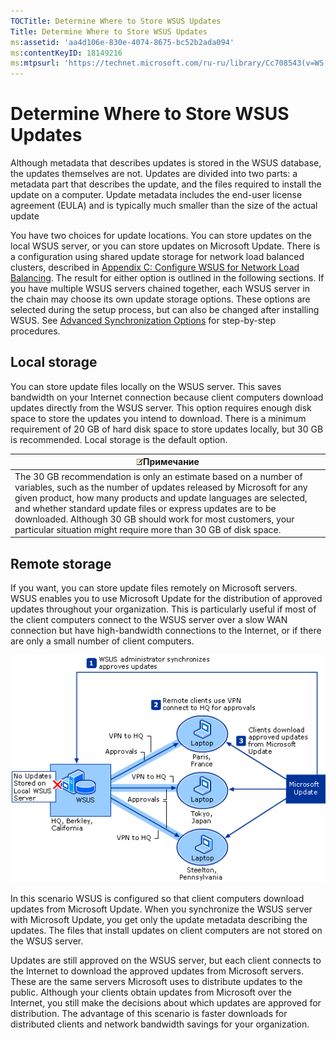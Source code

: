 ```yaml
---
TOCTitle: Determine Where to Store WSUS Updates
Title: Determine Where to Store WSUS Updates
ms:assetid: 'aa4d106e-830e-4074-8675-bc52b2ada094'
ms:contentKeyID: 18149216
ms:mtpsurl: 'https://technet.microsoft.com/ru-ru/library/Cc708543(v=WS.10)'
---
```


Determine Where to Store WSUS Updates
=====================================

Although metadata that describes updates is stored in the WSUS database, the updates themselves are not. Updates are divided into two parts: a metadata part that describes the update, and the files required to install the update on a computer. Update metadata includes the end-user license agreement (EULA) and is typically much smaller than the size of the actual update

You have two choices for update locations. You can store updates on the local WSUS server, or you can store updates on Microsoft Update. There is a configuration using shared update storage for network load balanced clusters, described in [Appendix C: Configure WSUS for Network Load Balancing](https://technet.microsoft.com/b17d7555-81fd-4e32-8e8b-92b4c7922116). The result for either option is outlined in the following sections. If you have multiple WSUS servers chained together, each WSUS server in the chain may choose its own update storage options. These options are selected during the setup process, but can also be changed after installing WSUS. See [Advanced Synchronization Options](https://technet.microsoft.com/65d4cddd-8de0-477f-833d-ce5e2422eef0) for step-by-step procedures.

Local storage
-------------

You can store update files locally on the WSUS server. This saves bandwidth on your Internet connection because client computers download updates directly from the WSUS server. This option requires enough disk space to store the updates you intend to download. There is a minimum requirement of 20 GB of hard disk space to store updates locally, but 30 GB is recommended. Local storage is the default option.

| ![](images/Cc708543.note(WS.10).gif)Примечание                                                                                                                                                                                                                                                                                                                                   |
|---------------------------------------------------------------------------------------------------------------------------------------------------------------------------------------------------------------------------------------------------------------------------------------------------------------------------------------------------------------------------------------------------------------|
| The 30 GB recommendation is only an estimate based on a number of variables, such as the number of updates released by Microsoft for any given product, how many products and update languages are selected, and whether standard update files or express updates are to be downloaded. Although 30 GB should work for most customers, your particular situation might require more than 30 GB of disk space. |

Remote storage
--------------

If you want, you can store update files remotely on Microsoft servers. WSUS enables you to use Microsoft Update for the distribution of approved updates throughout your organization. This is particularly useful if most of the client computers connect to the WSUS server over a slow WAN connection but have high-bandwidth connections to the Internet, or if there are only a small number of client computers.

![](images/Cc708543.9f6269a7-ae94-426d-be4d-7238d4fe0e78(WS.10).gif)

In this scenario WSUS is configured so that client computers download updates from Microsoft Update. When you synchronize the WSUS server with Microsoft Update, you get only the update metadata describing the updates. The files that install updates on client computers are not stored on the WSUS server.

Updates are still approved on the WSUS server, but each client connects to the Internet to download the approved updates from Microsoft servers. These are the same servers Microsoft uses to distribute updates to the public. Although your clients obtain updates from Microsoft over the Internet, you still make the decisions about which updates are approved for distribution. The advantage of this scenario is faster downloads for distributed clients and network bandwidth savings for your organization.
